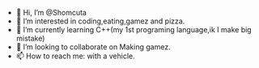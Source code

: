- 👋 Hi, I’m @Shomcuta
- 👀 I’m interested in coding,eating,gamez and pizza.
- 🌱 I’m currently learning C++(my 1st programing language,ik I make big mistake)
- 💞️ I’m looking to collaborate on Making gamez.
- 📫 How to reach me: with a vehicle.

<!---
Shomcuta/Shomcuta is a ✨ special ✨ repository because its `README.md` (this file) appears on your GitHub profile.
You can click the Preview link to take a look at your changes.
--->
